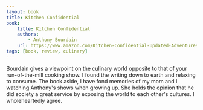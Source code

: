 ```yaml
---
layout: book
title: Kitchen Confidential
book:
    title: Kitchen Confidential
    authors: 
        - Anthony Bourdain
    url: https://www.amazon.com/Kitchen-Confidential-Updated-Adventures-Underbelly/dp/0060899220
tags: [book, review, culinary]
---
```


Bourdain gives a viewpoint on the culinary world opposite to that of your run-of-the-mill cooking show.
I found the writing down to earth and relaxing to consume.
The book aside, I have fond memories of my mom and I watching Anthony's shows when growing up.
She holds the opinion that he did society a great service by exposing the world to each other's cultures.
I wholeheartedly agree.